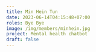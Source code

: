 ```yaml
---
title: Min Hein Tun
date: 2023-06-14T04:15:48+07:00
roles: Bye Bye
image: /img/members/minhein.jpg
project: Mental health chatbot
draft: false
---
```



